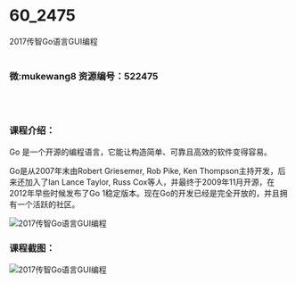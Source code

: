 # 60_2475
2017传智Go语言GUI编程
<br/></br>
<h3>微:mukewang8 资源编号：522475</h3>
<br/></br>
<h3>课程介绍：</h3>
<p><a title="查看与 Go 相关的文章" target="_blank">Go</a> 是一个开源的编程语言，它能让构造简单、可靠且高效的软件变得容易。</p>
<p>Go是从2007年末由Robert Griesemer, Rob Pike, Ken Thompson主持开发，后来还加入了Ian Lance Taylor, Russ Cox等人，并最终于2009年11月开源，在2012年早些时候发布了Go 1稳定版本。现在Go的开发已经是完全开放的，并且拥有一个活跃的社区。</p>
<p><img src="https://www.ko996.com/wp-content/uploads/img/2018/05/2-26.png" alt="2017传智Go语言GUI编程"></p>
<div class="info-desc">
<h3>课程截图：</h3>
<p><img src="https://www.ko996.com/wp-content/uploads/img/2018/05/3-29.png" alt="2017传智Go语言GUI编程"></p>


			
</div>
